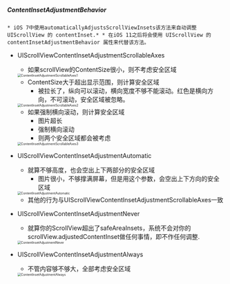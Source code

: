 ##### ContentInsetAdjustmentBehavior

```
* iOS 7中使用automaticallyAdjustsScrollViewInsets该方法来自动调整 UIScrollView 的 contentInset.* * 在iOS 11之后将会使用 UIScrollView 的 contentInsetAdjustmentBehavior 属性来代替该方法。
```

- UIScrollViewContentInsetAdjustmentScrollableAxes

  - 如果scrollView的ContentSize很小，则不考虑安全区域

  <img src="/Users/admin/Desktop/笔记/UI/Assets/UIScrollView/ContentInsetAdjustmentScrollableAxes1.png" alt="ContentInsetAdjustmentScrollableAxes1" style="zoom: 50%;" />

  - ContentSize大于超出显示范围，则计算安全区域
    - 被拉长了，纵向可以滚动，横向宽度不够不能滚动。红色是横向方向，不可滚动，安全区域被忽略。

  <img src="/Users/admin/Desktop/笔记/UI/Assets/UIScrollView/ContentInsetAdjustmentScrollableAxes2.png" alt="ContentInsetAdjustmentScrollableAxes2" style="zoom:50%;" />

  - 如果强制横向滚动，则计算安全区域
    - 图片超长
    - 强制横向滚动
    - 则两个安全区域都会被考虑

  <img src="/Users/admin/Desktop/笔记/UI/Assets/UIScrollView/ContentInsetAdjustmentScrollableAxes3.png" alt="ContentInsetAdjustmentScrollableAxes3" style="zoom:50%;" />



- UIScrollViewContentInsetAdjustmentAutomatic

  - 就算不够高度，也会空出上下两部分的安全区域
    - 图片很小，不够撑满屏幕，但是用这个参数，会空出上下方向的安全区域

  <img src="/Users/admin/Desktop/笔记/UI/Assets/UIScrollView/ContentInsetAdjustmentAutomatic.png" alt="ContentInsetAdjustmentAutomatic" style="zoom:50%;" />

  - 其他的行为与UIScrollViewContentInsetAdjustmentScrollableAxes一致

- UIScrollViewContentInsetAdjustmentNever

  - 就算你的ScrollView超出了safeAreaInsets，系统不会对你的scrollView.adjustedContentInset做任何事情，即不作任何调整.

  <img src="/Users/admin/Desktop/笔记/UI/Assets/UIScrollView/ContentInsetAdjustmentNever.png" alt="ContentInsetAdjustmentNever" style="zoom:50%;" />

- UIScrollViewContentInsetAdjustmentAlways

  - 不管内容够不够大，全部考虑安全区域

  <img src="/Users/admin/Desktop/笔记/UI/Assets/UIScrollView/ContentInsetAdjustmentAlways.png" alt="ContentInsetAdjustmentAlways" style="zoom:50%;" />

